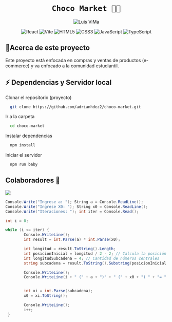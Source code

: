 <div align="center">

# `Choco Market 🛒🍕`

![Luis ViMa](https://github.com/adrianhdez2/juchi-market/assets/79607030/8b135321-97b8-4ffe-b739-e471ab46a5ce)


![React](https://img.shields.io/badge/react-%2320232a.svg?style=for-the-badge&logo=react&logoColor=%2361DAFB)
![Vite](https://img.shields.io/badge/vite-%23646CFF.svg?style=for-the-badge&logo=vite&logoColor=yellow)
![HTML5](https://img.shields.io/badge/html5-%23E34F26.svg?style=for-the-badge&logo=html5&logoColor=white)
![CSS3](https://img.shields.io/badge/css3-%231572B6.svg?style=for-the-badge&logo=css3&logoColor=white)
![JavaScript](https://img.shields.io/badge/javascript-%23323330.svg?style=for-the-badge&logo=javascript&logoColor=%23F7DF1E)
![TypeScript](https://img.shields.io/badge/typescript-%23007ACC.svg?style=for-the-badge&logo=typescript&logoColor=white)

</div>

## 📌Acerca de este proyecto
Este proyecto está enfocada en compras y ventas de productos (e-commerce) y va enfocado a la comunidad estudiantil.

## ⚡️ Dependencias y Servidor local

Clonar el repositorio (proyecto)

```bash
  git clone https://github.com/adrianhdez2/choco-market.git
```

Ir a la carpeta

```bash
  cd choco-market
```

Instalar dependencias

```bash
  npm install
```

Iniciar el servidor

```bash
  npm run baby
```

## Colaboradores 👑
  
<a href="https://github.com/adrianhdez2/choco-market/graphs/contributors">
  <img src="https://contrib.rocks/image?repo=adrianhdez2/choco-market" />
</a>

```c#
Console.Write("Ingrese a: "); String a = Console.ReadLine();
Console.Write("Ingrese X0: "); String x0 = Console.ReadLine();
Console.Write("Iteraciones: "); int iter = Console.Read();

int i = 0;

while (i <= iter) {
        Console.WriteLine();
        int result = int.Parse(a) * int.Parse(x0);

        int longitud = result.ToString().Length;
        int posicionInicial = longitud / 2 - 2; // Calcula la posición inicial (resta 2 para centrar los números)
        int longitudSubcadena = 4; // Cantidad de números centrales
        string subcadena = result.ToString().Substring(posicionInicial, longitudSubcadena);

        Console.WriteLine();
        Console.WriteLine(i + " (" + a + ")" + " (" + x0 + ") " + "= " + result + " x" + i + " = " + subcadena + " y" + i + " = " + "0." + subcadena);


        int xi = int.Parse(subcadena);
        x0 = xi.ToString();

        Console.WriteLine();
        i++;
 }
```
